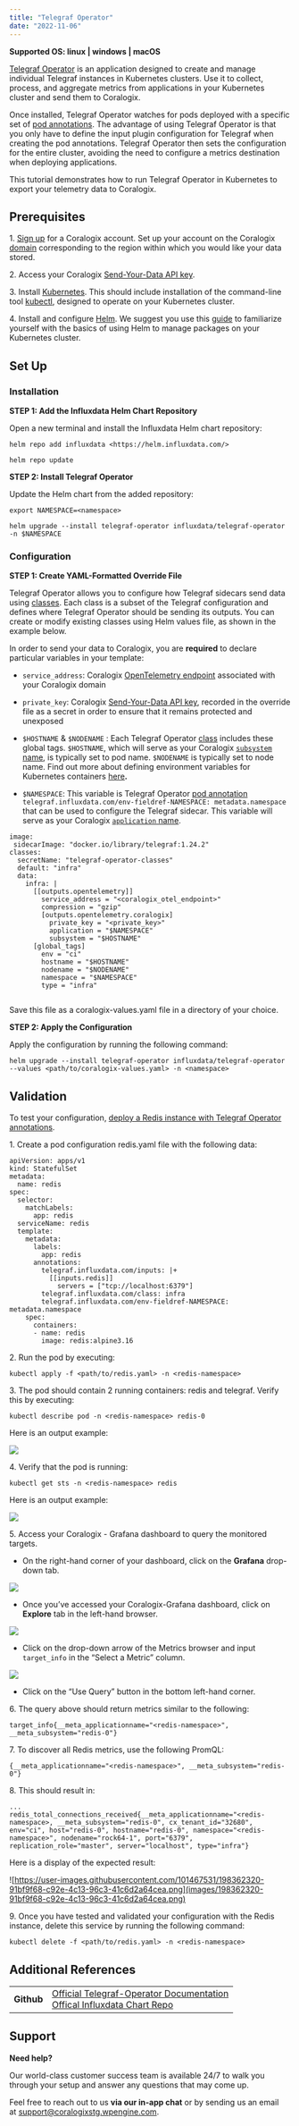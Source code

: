 ```yaml
---
title: "Telegraf Operator"
date: "2022-11-06"
---
```


**Supported OS: linux | windows | macOS**

[Telegraf Operator](https://www.influxdata.com/blog/expand-kubernetes-monitoring-telegraf-operator/) is an application designed to create and manage individual Telegraf instances in Kubernetes clusters. Use it to collect, process, and aggregate metrics from applications in your Kubernetes cluster and send them to Coralogix.

Once installed, Telegraf Operator watches for pods deployed with a specific set of [pod annotations](https://github.com/influxdata/telegraf-operator#pod-level-annotations). The advantage of using Telegraf Operator is that you only have to define the input plugin configuration for Telegraf when creating the pod annotations. Telegraf Operator then sets the configuration for the entire cluster, avoiding the need to configure a metrics destination when deploying applications.

This tutorial demonstrates how to run Telegraf Operator in Kubernetes to export your telemetry data to Coralogix.

## Prerequisites

1\. [Sign up](https://signup.coralogixstg.wpengine.com/#/) for a Coralogix account. Set up your account on the Coralogix [domain](https://coralogixstg.wpengine.com/docs/coralogix-domain/) corresponding to the region within which you would like your data stored.

2\. Access your Coralogix [Send-Your-Data API key](https://coralogixstg.wpengine.com/docs/send-your-data-api-key/).

3\. Install [Kubernetes](https://kubernetes.io/). This should include installation of the command-line tool [kubectl](https://kubernetes.io/docs/tasks/tools/#kubectl), designed to operate on your Kubernetes cluster.

4\. Install and configure [Helm](https://helm.sh/). We suggest you use this [guide](https://helm.sh/docs/intro/using_helm/) to familiarize yourself with the basics of using Helm to manage packages on your Kubernetes cluster.

## Set Up

### Installation

**STEP 1: Add the Influxdata Helm Chart Repository**

Open a new terminal and install the Influxdata Helm chart repository:

```
helm repo add influxdata <https://helm.influxdata.com/>
```

```
helm repo update
```

**STEP 2: Install Telegraf Operator**

Update the Helm chart from the added repository:

```
export NAMESPACE=<namespace>
```

```
helm upgrade --install telegraf-operator influxdata/telegraf-operator -n $NAMESPACE
```

### Configuration

**STEP 1: Create YAML-Formatted Override File**

Telegraf Operator allows you to configure how Telegraf sidecars send data using [classes](https://github.com/influxdata/telegraf-operator/blob/fa5fa4baf88a5747ad7ecd61420ad3e793a65817/README.md#global-configuration---classes). Each class is a subset of the Telegraf configuration and defines where Telegraf Operator should be sending its outputs. You can create or modify existing classes using Helm values file, as shown in the example below.

In order to send your data to Coralogix, you are **required** to declare particular variables in your template:

- `service_address`: Coralogix [OpenTelemetry endpoint](https://coralogixstg.wpengine.com/docs/coralogix-endpoints/) associated with your Coralogix domain

- `private_key`: Coralogix [Send-Your-Data API key](https://coralogixstg.wpengine.com/docs/send-your-data-api-key/), recorded in the override file as a secret in order to ensure that it remains protected and unexposed

- `$HOSTNAME` & `$NODENAME` : Each Telegraf Operator [class](https://github.com/influxdata/telegraf-operator/blob/fa5fa4baf88a5747ad7ecd61420ad3e793a65817/README.md#global-configuration---classes) includes these global tags. `$HOSTNAME`, which will serve as your Coralogix [`subsystem` name](https://coralogixstg.wpengine.com/docs/application-and-subsystem-names/), is typically set to pod name. `$NODENAME` is typically set to node name. Find out more about defining environment variables for Kubernetes containers [here](https://kubernetes.io/docs/tasks/inject-data-application/define-environment-variable-container/#define-an-environment-variable-for-a-container)**.**

- `$NAMESPACE`: This variable is Telegraf Operator [pod annotation](https://github.com/influxdata/telegraf-operator/blob/fa5fa4baf88a5747ad7ecd61420ad3e793a65817/README.md#configuration-output) `telegraf.influxdata.com/env-fieldref-NAMESPACE: metadata.namespace` that can be used to configure the Telegraf sidecar. This variable will serve as your Coralogix [`application` name](https://coralogixstg.wpengine.com/docs/application-and-subsystem-names/).

```
image:
 sidecarImage: "docker.io/library/telegraf:1.24.2"
classes:
  secretName: "telegraf-operator-classes"
  default: "infra"
  data:
    infra: |
      [[outputs.opentelemetry]]
        service_address = "<coralogix_otel_endpoint>"
        compression = "gzip"
        [outputs.opentelemetry.coralogix]
          private_key = "<private_key>"
          application = "$NAMESPACE"
          subsystem = "$HOSTNAME"
      [global_tags]
        env = "ci"
        hostname = "$HOSTNAME"
        nodename = "$NODENAME"
        namespace = "$NAMESPACE"
        type = "infra"
        
```

Save this file as a coralogix-values.yaml file in a directory of your choice.

**STEP 2: Apply the Configuration**

Apply the configuration by running the following command:

```
helm upgrade --install telegraf-operator influxdata/telegraf-operator --values <path/to/coralogix-values.yaml> -n <namespace>

```

## Validation

To test your configuration, [deploy a Redis instance with Telegraf Operator annotations](https://github.com/influxdata/telegraf-operator#pod-level-annotations).

1\. Create a pod configuration redis.yaml file with the following data:

```
apiVersion: apps/v1
kind: StatefulSet
metadata:
  name: redis
spec:
  selector:
    matchLabels:
      app: redis
  serviceName: redis
  template:
    metadata:
      labels:
        app: redis
      annotations:
        telegraf.influxdata.com/inputs: |+
          [[inputs.redis]]
            servers = ["tcp://localhost:6379"]
        telegraf.influxdata.com/class: infra
        telegraf.influxdata.com/env-fieldref-NAMESPACE: metadata.namespace
    spec:
      containers:
      - name: redis
        image: redis:alpine3.16

```

2\. Run the pod by executing:

```
kubectl apply -f <path/to/redis.yaml> -n <redis-namespace>

```

3\. The pod should contain 2 running containers: redis and telegraf. Verify this by executing:

```
kubectl describe pod -n <redis-namespace> redis-0

```

Here is an output example:

![](images/Untitled-11-1024x741.png)

4\. Verify that the pod is running:

```
kubectl get sts -n <redis-namespace> redis

```

Here is an output example:

![](images/Untitled-12-1024x119.png)

5\. Access your Coralogix - Grafana dashboard to query the monitored targets.

- On the right-hand corner of your dashboard, click on the **Grafana** drop-down tab.

![](images/Untitled-13-1024x208.png)

- Once you’ve accessed your Coralogix-Grafana dashboard, click on **Explore** tab in the left-hand browser.

![](images/Untitled-14-1024x246.png)

- Click on the drop-down arrow of the Metrics browser and input `target_info` in the “Select a Metric” column.

![](images/Untitled-15-1024x418.png)

- Click on the “Use Query” button in the bottom left-hand corner.

6\. The query above should return metrics similar to the following:

```
target_info{__meta_applicationname="<redis-namespace>", __meta_subsystem="redis-0"}

```

7\. To discover all Redis metrics, use the following PromQL:

```
{__meta_applicationname="<redis-namespace>", __meta_subsystem="redis-0"}

```

8\. This should result in:

```
...
redis_total_connections_received{__meta_applicationname="<redis-namespace>, __meta_subsystem="redis-0", cx_tenant_id="32680", env="ci", host="redis-0", hostname="redis-0", namespace="<redis-namespace>", nodename="rock64-1", port="6379", replication_role="master", server="localhost", type="infra"}

```

Here is a display of the expected result:

![https://user-images.githubusercontent.com/101467531/198362320-91bf9f68-c92e-4c13-96c3-41c6d2a64cea.png](images/198362320-91bf9f68-c92e-4c13-96c3-41c6d2a64cea.png)

9\. Once you have tested and validated your configuration with the Redis instance, delete this service by running the following command:

```
kubectl delete -f <path/to/redis.yaml> -n <redis-namespace>

```

## Additional References

<table><tbody><tr><td><strong>Github</strong></td><td><a href="https://github.com/influxdata/telegraf-operator">Official Telegraf-Operator Documentation</a><br><a href="https://github.com/influxdata/helm-charts">Offical Influxdata Chart Repo</a></td></tr></tbody></table>

## Support

**Need help?**

Our world-class customer success team is available 24/7 to walk you through your setup and answer any questions that may come up.

Feel free to reach out to us **via our in-app chat** or by sending us an email at [support@coralogixstg.wpengine.com](mailto:support@coralogixstg.wpengine.com).
